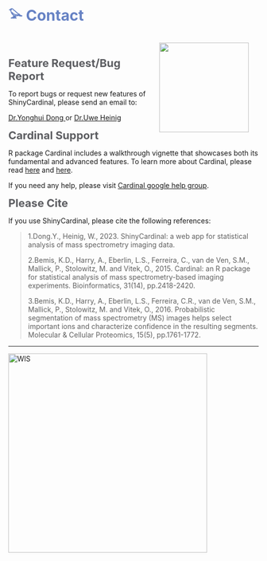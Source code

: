 <b><span style="color:#6682c4; font-size:30px;">𓅫 Contact </span></b>

<img src='www/img/logo.png' height="180" style = "float: right; margin: 20px;"/>

<br></br>

<b><span style="color:#5c5d61; font-size:22px;">Feature Request/Bug Report</span></b>

To report bugs or request new features of ShinyCardinal, please send an email to:

[Dr.Yonghui Dong <i class="fa fa-envelope-o fa-xl" aria-hidden="true"></i>](mailto:yonghui.dong@gmail.com) or [Dr.Uwe Heinig <i class="fa fa-envelope-o fa-xl" aria-hidden="true"></i>](mailto:Uwe.Heinig@weizmann.ac.il)

<b><span style="color:#5c5d61; font-size:22px;">Cardinal Support</span></b>

R package Cardinal includes a walkthrough vignette that showcases both its fundamental and advanced features. To learn more about Cardinal, please read [here](https://bioconductor.org/packages/release/bioc/html/Cardinal.html) and [here](https://bioconductor.org/packages/release/data/experiment/html/CardinalWorkflows.html).

If you need any help, please visit [Cardinal google help group](https://groups.google.com/g/CardinalMSI?hl=en).

<b><span style="color:#5c5d61; font-size:22px;">Please Cite</span></b>


If you use ShinyCardinal, please cite the following references:

> 1.Dong.Y., Heinig, W., 2023. ShinyCardinal: a web app for statistical analysis of mass spectrometry imaging data.
>
> 2.Bemis, K.D., Harry, A., Eberlin, L.S., Ferreira, C., van de Ven, S.M., Mallick, P., Stolowitz, M. and Vitek, O., 2015. Cardinal: an R package for statistical analysis of mass spectrometry-based imaging experiments. Bioinformatics, 31(14), pp.2418-2420. <a href="https://doi.org/10.1093/bioinformatics/btv146" target="_new"><i class="fa fa-link" aria-hidden="true"></i></i></a>
> 
> 3.Bemis, K.D., Harry, A., Eberlin, L.S., Ferreira, C.R., van de Ven, S.M., Mallick, P., Stolowitz, M. and Vitek, O., 2016. Probabilistic segmentation of mass spectrometry (MS) images helps select important ions and characterize confidence in the resulting segments. Molecular & Cellular Proteomics, 15(5), pp.1761-1772. <a href="https://doi.org/10.1074/mcp.O115.053918" target="_new"><i class="fa fa-link" aria-hidden="true"></i></i></a>

---
<a href= 'https://www.weizmann.ac.il'><img src='www/img/WIS.png' alt='WIS' title='Weizmann Institute of Science' width='400'/></a>

<br></br>
